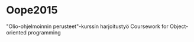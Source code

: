 # Oope2015
"Olio-ohjelmoinnin perusteet"-kurssin harjoitustyö
Coursework for Object-oriented programming
